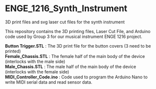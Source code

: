 # ENGE_1216_Synth_Instrument
3D print files and svg laser cut files for the synth instrument

This repository contains the 3D printing files, Laser Cut File, and Arduino code used by Group 3 for our musical instrument ENGE 1216 project.


**Button Trigger.STL** : The 3D print file for the button covers (3 need to be printed) <br>
**Female_Chassis.STL** : The female half of the main body of the device (interlocks with the male side) <br>
**Male_Chassis.STL** : The male half of the main body of the device (interlocks with the female side) <br>
**MIDI_Controller_Code.ino** : Code used to program the Arduino Nano to write MIDI serial data and read sensor data.
